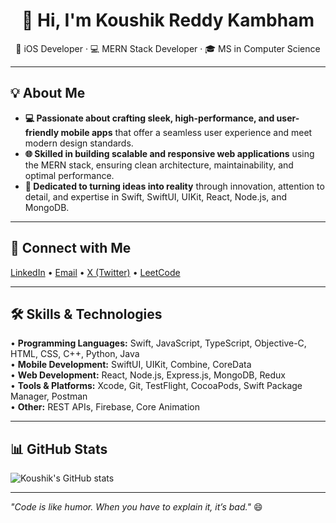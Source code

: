 <div align="center">

# 👋 Hi, I'm Koushik Reddy Kambham  
📱 iOS Developer · 💻 MERN Stack Developer · 🎓 MS in Computer Science  

</div>

---

## 💡 About Me
- **💻 Passionate about crafting sleek, high-performance, and user-friendly mobile apps** that offer a seamless user experience and meet modern design standards.  
- **🌐 Skilled in building scalable and responsive web applications** using the MERN stack, ensuring clean architecture, maintainability, and optimal performance.  
- **🚀 Dedicated to turning ideas into reality** through innovation, attention to detail, and expertise in Swift, SwiftUI, UIKit, React, Node.js, and MongoDB.  

---

## 🔗 Connect with Me
[LinkedIn](https://www.linkedin.com/in/koushikkambham/) • [Email](mailto:koushikkamham123@gmail.com) • [X (Twitter)](https://x.com/MaheshKoushik1) • [LeetCode](https://leetcode.com/u/koushik0329/)  

---

## 🛠 Skills & Technologies
• **Programming Languages:** Swift, JavaScript, TypeScript, Objective-C, HTML, CSS, C++, Python, Java  
• **Mobile Development:** SwiftUI, UIKit, Combine, CoreData  
• **Web Development:** React, Node.js, Express.js, MongoDB, Redux  
• **Tools & Platforms:** Xcode, Git, TestFlight, CocoaPods, Swift Package Manager, Postman  
• **Other:** REST APIs, Firebase, Core Animation  

---

## 📊 GitHub Stats
![Koushik's GitHub stats](https://github-readme-stats.vercel.app/api?username=koushik0329&show_icons=true&theme=swift)

---

_"Code is like humor. When you have to explain it, it’s bad."_ 😄
